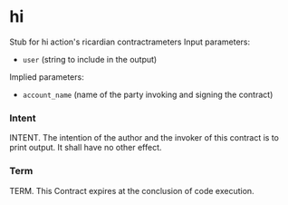 <h1 class="contract"> hi </h1>

Stub for hi action's ricardian contractrameters
Input parameters:

-   `user` (string to include in the output)

Implied parameters:

-   `account_name` (name of the party invoking and signing the contract)

### Intent

INTENT. The intention of the author and the invoker of this contract is to print output. It shall have no other effect.

### Term

TERM. This Contract expires at the conclusion of code execution.
